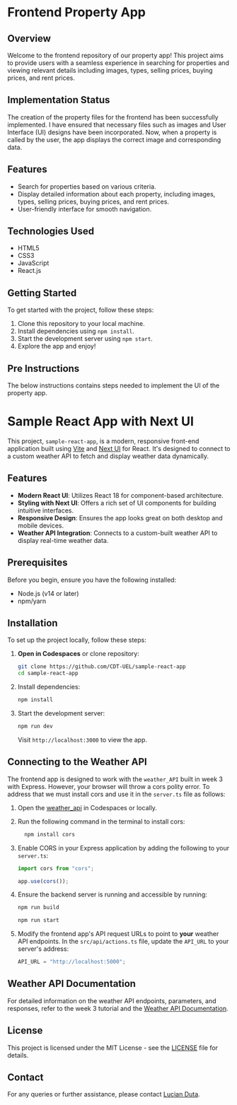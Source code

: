 # Frontend Property App

## Overview

Welcome to the frontend repository of our property app! This project aims to provide users with a seamless experience in searching for properties and viewing relevant details including images, types, selling prices, buying prices, and rent prices.

## Implementation Status

The creation of the property files for the frontend has been successfully implemented. I have ensured that necessary files such as images and User Interface (UI) designs have been incorporated. Now, when a property is called by the user, the app displays the correct image and corresponding data.

## Features

- Search for properties based on various criteria.
- Display detailed information about each property, including images, types, selling prices, buying prices, and rent prices.
- User-friendly interface for smooth navigation.

## Technologies Used

- HTML5
- CSS3
- JavaScript
- React.js

## Getting Started

To get started with the project, follow these steps:

1. Clone this repository to your local machine.
2. Install dependencies using `npm install`.
3. Start the development server using `npm start`.
4. Explore the app and enjoy!

## Pre Instructions
The below instructions contains steps needed to implement the UI of the property app.


# Sample React App with Next UI

This project, `sample-react-app`, is a modern, responsive front-end application built using [Vite](https://vitejs.dev/) and [Next UI](https://nextui.org/react) for React. It's designed to connect to a custom weather API to fetch and display weather data dynamically.

## Features

- **Modern React UI**: Utilizes React 18 for component-based architecture.
- **Styling with Next UI**: Offers a rich set of UI components for building intuitive interfaces.
- **Responsive Design**: Ensures the app looks great on both desktop and mobile devices.
- **Weather API Integration**: Connects to a custom-built weather API to display real-time weather data.

## Prerequisites

Before you begin, ensure you have the following installed:

- Node.js (v14 or later)
- npm/yarn

## Installation

To set up the project locally, follow these steps:

1. **Open in Codespaces** or clone repository:

   ```bash
   git clone https://github.com/CDT-UEL/sample-react-app
   cd sample-react-app
   ```

2. Install dependencies:

   ```bash
   npm install
   ```

3. Start the development server:

   ```bash
   npm run dev
   ```

   Visit `http://localhost:3000` to view the app.

## Connecting to the Weather API

The frontend app is designed to work with the `weather_API` built in week 3 with Express. However, your browser will throw a cors polity error. To address that we must install cors and use it in the `server.ts` file as follows:

1. Open the [weather_api](https://github.com/lucian-duta/weather_api) in Codespaces or locally.
2. Run the following command in the terminal to install cors:

   ```bash
     npm install cors
   ```

2. Enable CORS in your Express application by adding the following to your `server.ts`:

   ```typescript
   import cors from "cors";
   
   app.use(cors());
   ```

3. Ensure the backend server is running and accessible by running:

   ```bash
   npm run build
   
   npm run start
   ```

4. Modify the frontend app's API request URLs to point to **your** weather API endpoints. In the `src/api/actions.ts` file, update the `API_URL` to your server's address:

   ```typescript
   API_URL = "http://localhost:5000";
   ```

## Weather API Documentation

For detailed information on the weather API endpoints, parameters, and responses, refer to the week 3 tutorial and the [Weather API Documentation](https://github.com/lucian-duta/weather_api).

## License

This project is licensed under the MIT License - see the [LICENSE](LICENSE) file for details.

## Contact

For any queries or further assistance, please contact [Lucian Duta](mailto:l.duta@uel.ac.uk).
